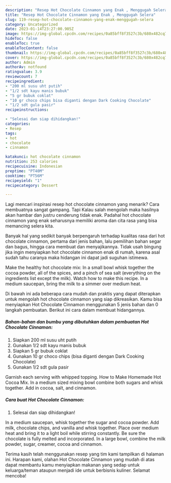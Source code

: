 ```yaml
---
description: "Resep Hot Chocolate Cinnamon yang Enak , Menggugah Selera"
title: "Resep Hot Chocolate Cinnamon yang Enak , Menggugah Selera"
slug: 119-resep-hot-chocolate-cinnamon-yang-enak-menggugah-selera
category: Uncategorized
date: 2023-01-14T23:27:00.905Z
image: https://img-global.cpcdn.com/recipes/0a85bff8f3527c3b/680x482cq70/hot-chocolate-cinnamon-foto-resep-utama.jpg
hideToc: false
enableToc: true
enableTocContent: false
thumbnail: https://img-global.cpcdn.com/recipes/0a85bff8f3527c3b/680x482cq70/hot-chocolate-cinnamon-foto-resep-utama.jpg
cover: https://img-global.cpcdn.com/recipes/0a85bff8f3527c3b/680x482cq70/hot-chocolate-cinnamon-foto-resep-utama.jpg
author: Admin
authorAv: notfound
ratingvalue: 3.9
reviewcount: 7
recipeingredient:
- "200 ml susu uht putih"
- "1/2 sdt kayu manis bubuk"
- "5 gr bubuk coklat"
- "10 gr choco chips bisa diganti dengan Dark Cooking Chocolate"
- "1/2 sdt gula pasir"
recipeinstructions:

- "Selesai dan siap dihidangkan!"
categories:
- Resep
tags:
- hot
- chocolate
- cinnamon

katakunci: hot chocolate cinnamon 
nutrition: 253 calories
recipecuisine: Indonesian
preptime: "PT40M"
cooktime: "PT56M"
recipeyield: "1"
recipecategory: Dessert

---
```



Lagi mencari inspirasi resep hot chocolate cinnamon yang menarik? Cara membuatnya sangat gampang. Tapi Kalau salah mengolah maka hasilnya akan hambar dan justru cenderung tidak enak. Padahal hot chocolate cinnamon yang enak seharusnya memiliki aroma dan cita rasa yang bisa memancing selera kita.


Banyak hal yang sedikit banyak berpengaruh terhadap kualitas rasa dari hot chocolate cinnamon, pertama dari jenis bahan, lalu pemilihan bahan segar dan bagus, hingga cara membuat dan menyajikannya. Tidak usah bingung jika ingin menyiapkan hot chocolate cinnamon enak di rumah, karena asal sudah tahu caranya maka hidangan ini dapat jadi suguhan istimewa.

Make the healthy hot chocolate mix: In a small bowl whisk together the cocoa powder, all of the spices, and a pinch of sea salt (everything on the ingredients list except the milk). Watch how to make this recipe. In a medium saucepan, bring the milk to a simmer over medium heat.


Di bawah ini ada beberapa cara mudah dan praktis yang dapat diterapkan untuk mengolah hot chocolate cinnamon yang siap dikreasikan. Kamu bisa menyiapkan Hot Chocolate Cinnamon menggunakan 5 jenis bahan dan 0 langkah pembuatan. Berikut ini cara dalam membuat hidangannya.

<!--inarticleads1-->

##### Bahan-bahan dan bumbu yang dibutuhkan dalam pembuatan Hot Chocolate Cinnamon:

1. Siapkan 200 ml susu uht putih
1. Gunakan 1/2 sdt kayu manis bubuk
1. Siapkan 5 gr bubuk coklat
1. Gunakan 10 gr choco chips (bisa diganti dengan Dark Cooking Chocolate)
1. Gunakan 1/2 sdt gula pasir


Garnish each serving with whipped topping. How to Make Homemade Hot Cocoa Mix. In a medium sized mixing bowl combine both sugars and whisk together. Add in cocoa, salt, and cinnamon. 

<!--inarticleads2-->

##### Cara buat Hot Chocolate Cinnamon:


1. Selesai dan siap dihidangkan!

In a medium saucepan, whisk together the sugar and cocoa powder. Add milk, chocolate chips, and vanilla and whisk together. Place over medium heat and bring it to a light boil while stirring constantly. Be sure the chocolate is fully melted and incorporated. In a large bowl, combine the milk powder, sugar, creamer, cocoa and cinnamon. 

Terima kasih telah menggunakan resep yang tim kami tampilkan di halaman ini. Harapan kami, olahan Hot Chocolate Cinnamon yang mudah di atas dapat membantu kamu menyiapkan makanan yang sedap untuk keluarga/teman ataupun menjadi ide untuk berbisnis kuliner. Selamat mencoba!
